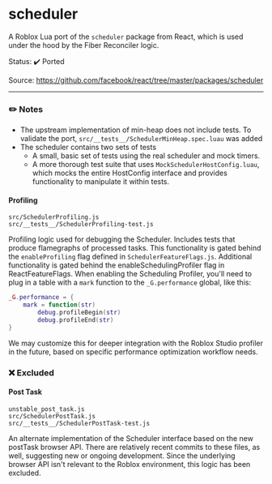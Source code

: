 # scheduler
A Roblox Lua port of the `scheduler` package from React, which is used under the hood by the Fiber Reconciler logic.

Status: ✔️ Ported

Source: https://github.com/facebook/react/tree/master/packages/scheduler

---

### ✏️ Notes
* The upstream implementation of min-heap does not include tests. To validate the port, `src/__tests__/SchedulerMinHeap.spec.luau` was added
* The scheduler contains two sets of tests
	* A small, basic set of tests using the real scheduler and mock timers.
	* A more thorough test suite that uses `MockSchedulerHostConfig.luau`, which mocks the entire HostConfig interface and provides functionality to manipulate it within tests.

#### Profiling

```
src/SchedulerProfiling.js
src/__tests__/SchedulerProfiling-test.js
```

Profiling logic used for debugging the Scheduler. Includes tests that produce flamegraphs of processed tasks. This functionality is gated behind the `enableProfiling` flag defined in `SchedulerFeatureFlags.js`. Additional functionality is gated behind the enableSchedulingProfiler flag in ReactFeatureFlags. When enabling the Scheduling Profiler, you'll need to plug in a table with a `mark` function to the `_G.performance` global, like this:
```lua
_G.performance = {
	mark = function(str)
		debug.profileBegin(str)
		debug.profileEnd(str)
}
```

We may customize this for deeper integration with the Roblox Studio profiler in the future, based on specific performance optimization workflow needs.


### ❌ Excluded

#### Post Task

```
unstable_post_task.js
src/SchedulerPostTask.js
src/__tests__/SchedulerPostTask-test.js
```

An alternate implementation of the Scheduler interface based on the new postTask browser API. There are relatively recent commits to these files, as well, suggesting new or ongoing development. Since the underlying browser API isn't relevant to the Roblox environment, this logic has been excluded.
